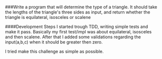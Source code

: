 ###Write a program that will determine the type of a triangle. 
It should take the lengths of the triangle's three sides as input, and return whether the triangle is equilateral, isosceles or scalene

####Development Steps
I started trough TDD, writing simple tests and make it pass. Basically my first test/impl was about equilateral, isosceles and then scalene.
After that I added some validations regarding the input(a,b,c) when it should be greater then zero.

I tried make this challenge as simple as possible.